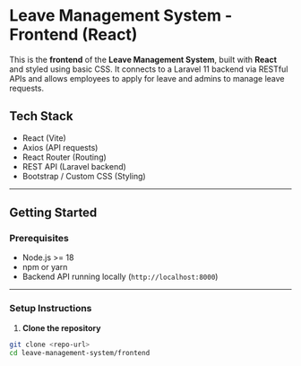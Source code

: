 #  Leave Management System - Frontend (React)

This is the **frontend** of the **Leave Management System**, built with **React** and styled using basic CSS. It connects to a Laravel 11 backend via RESTful APIs and allows employees to apply for leave and admins to manage leave requests.

## Tech Stack

- React (Vite)
- Axios (API requests)
- React Router (Routing)
- REST API (Laravel backend)
- Bootstrap / Custom CSS (Styling)

---

## Getting Started

### Prerequisites

- Node.js >= 18
- npm or yarn
- Backend API running locally (`http://localhost:8000`)

---

### Setup Instructions

1. **Clone the repository**

```bash
git clone <repo-url>
cd leave-management-system/frontend

